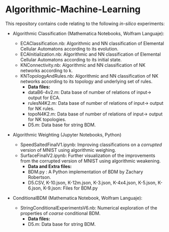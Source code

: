 # Algorithmic-Machine-Learning

This repository contains code relating to the following *in-silico* experiments:

 * Algorithmic Classification (Mathematica Notebooks, Wolfram Languaje):
    * ECAClassification.nb: Algorithmic and NN classification of Elemental Cellular Automatons according to its evolution.
    * ECAInitialization.nb: Algorithmic and NN classification of Elemental Cellular Automatons according to its initial state.
    * KNConnectivity.nb: Algorithmic and NN classification of NK networks according to k.
    * KNTopologyAndRules.nb: Algorithmic and NN classification of NK networks according to its topology and underlying set of rules.
      * **Data files:** 
      * dataB6-4v2.m: Data base of number of relations of input-> output for ECA.
      * rulesN4K2.m: Data base of number of relations of input-> output for NK rules.
      * topoN4K2.m: Data base of number of relations of input-> output for NK topologies.
      * D5.m: Data base for string BDM.
         
    
  * Algorithmic Weighting (Jupyter Notebooks, Python)
    * SpeedSaltedFinalV1.ipynb: Improving classifications on a *corrupted* version of MNIST using algorithmic weighing.
    * SurfaceFinalV2.ipynb: Further visualization of the improvements from the corrupted version of  MNIST using algorithmic weakening.
      * **Data and Extra files:**
      * BDM.py : A Python implementation of BDM by Zachary Robertson.
      * D5.CSV, K-10.json, K-12m.json, K-3.json, K-4x4.json, K-5.json, K-6.json, K-9.json: Files for BDM.py
  * ConditionalBDM (Mathematica Notebook, Wolfram Languaje):
    * StringConditionalExperimentsV6.nb: Numerical exploration of the properties of *coarse* conditional BDM.
      * **Data files:** 
      * D5.m: Data base for string BDM.
